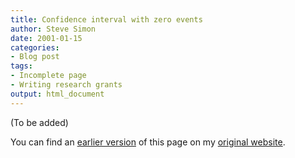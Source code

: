 ```yaml
---
title: Confidence interval with zero events
author: Steve Simon
date: 2001-01-15
categories:
- Blog post
tags:
- Incomplete page
- Writing research grants
output: html_document
---
```


(To be added)

<!---More--->

You can find an [earlier version][sim1] of this page on my [original website][sim2].

[sim1]: http://www.pmean.com/01/methods.html
[sim2]: http://www.pmean.com/original_site.html
